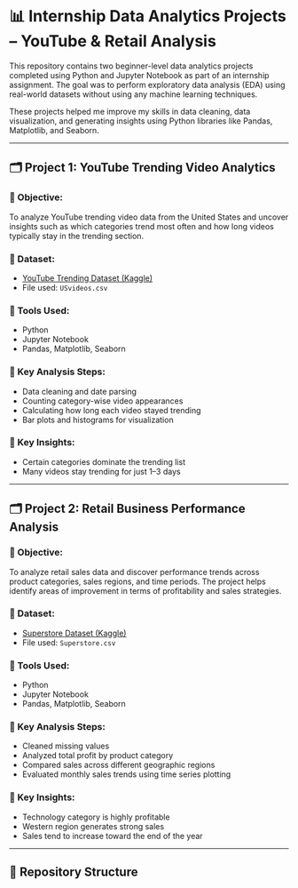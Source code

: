 # 📊 Internship Data Analytics Projects – YouTube & Retail Analysis

This repository contains two beginner-level data analytics projects completed using Python and Jupyter Notebook as part of an internship assignment. The goal was to perform exploratory data analysis (EDA) using real-world datasets without using any machine learning techniques.

These projects helped me improve my skills in data cleaning, data visualization, and generating insights using Python libraries like Pandas, Matplotlib, and Seaborn.

---

## 🗂️ Project 1: YouTube Trending Video Analytics

### 🔹 Objective:
To analyze YouTube trending video data from the United States and uncover insights such as which categories trend most often and how long videos typically stay in the trending section.

### 🔹 Dataset:
- [YouTube Trending Dataset (Kaggle)](https://www.kaggle.com/datasets/datasnaek/youtube-new)
- File used: `USvideos.csv`

### 🔹 Tools Used:
- Python
- Jupyter Notebook
- Pandas, Matplotlib, Seaborn

### 🔹 Key Analysis Steps:
- Data cleaning and date parsing
- Counting category-wise video appearances
- Calculating how long each video stayed trending
- Bar plots and histograms for visualization

### 🔹 Key Insights:
- Certain categories dominate the trending list
- Many videos stay trending for just 1–3 days

---

## 🗂️ Project 2: Retail Business Performance Analysis

### 🔹 Objective:
To analyze retail sales data and discover performance trends across product categories, sales regions, and time periods. The project helps identify areas of improvement in terms of profitability and sales strategies.

### 🔹 Dataset:
- [Superstore Dataset (Kaggle)](https://www.kaggle.com/datasets/vivek468/superstore-dataset-final)
- File used: `Superstore.csv`

### 🔹 Tools Used:
- Python
- Jupyter Notebook
- Pandas, Matplotlib, Seaborn

### 🔹 Key Analysis Steps:
- Cleaned missing values
- Analyzed total profit by product category
- Compared sales across different geographic regions
- Evaluated monthly sales trends using time series plotting

### 🔹 Key Insights:
- Technology category is highly profitable
- Western region generates strong sales
- Sales tend to increase toward the end of the year

---

## 📁 Repository Structure

